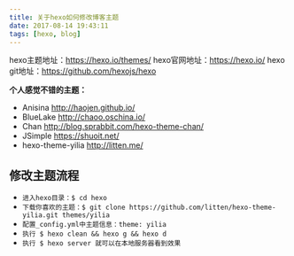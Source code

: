 ```yaml
---
title: 关于hexo如何修改博客主题
date: 2017-08-14 19:43:11
tags: [hexo, blog]
---
```

hexo主题地址：<https://hexo.io/themes/>
hexo官网地址：<https://hexo.io/>
hexo git地址：<https://github.com/hexojs/hexo>

**个人感觉不错的主题：**
* Anisina <http://haojen.github.io/>
* BlueLake <http://chaoo.oschina.io/>
* Chan <http://blog.sprabbit.com/hexo-theme-chan/>
* JSimple <https://shuoit.net/>
* hexo-theme-yilia <http://litten.me/>
 
<!-- more -->

## 修改主题流程
* `进入hexo目录：$ cd hexo`
* `下载你喜欢的主题：$ git clone https://github.com/litten/hexo-theme-yilia.git themes/yilia`
* `配置_config.yml中主题信息：theme: yilia`
* `执行 $ hexo clean && hexo g && hexo d`
* `执行 $ hexo server 就可以在本地服务器看到效果`



